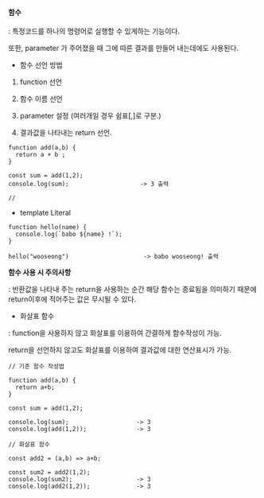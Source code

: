 #### 함수

:  특정코드를 하나의 명령어로  실행할 수 있게하는 기능이다.

   또한, parameter 가 주어졌을 때  그에 따른 결과를 만들어 내는데에도 사용된다.



- 함수 선언 방법

1. function 선언

2. 함수 이름 선언

3. parameter 설정 (여러개일 경우 쉼표[,]로 구분.)

4. 결과값을 나타내는 return 선언.



```
function add(a,b) {
  return a + b ;
}

const sum = add(1,2);
console.log(sum);                    -> 3 출력

//
```



- template Literal

```
function hello(name) {
  console.log(`babo ${name} !`);
}

hello("wooseong")                     -> babo wooseong! 출력
```



**함수 사용 시 주의사항**

: 반환값을 나타내 주는 return을 사용하는 순간 해당 함수는 종료됨을 의미하기 때문에 return이후에 적어주는 값은 무시될 수 있다.



- 화살표 함수

: function을 사용하지 않고 화살표를 이용하여 간결하게 함수작성이 가능.

  return을 선언하지 않고도 화살표를 이용하여 결과값에 대한 연산표시가 가능.

```
// 기존 함수 작성법

function add(a,b) {
  return a+b;
}

const sum = add(1,2);

console.log(sum);                   -> 3
console.log(add(1,2));              -> 3

// 화살표 함수

const add2 = (a,b) => a+b;

const sum2 = add2(1,2);    
console.log(sum2);                  -> 3
console.log(add2(1,2));             -> 3
```





